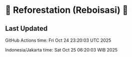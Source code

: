 
# 🌳 Reforestation (Reboisasi) 🌲

## Last Updated

GitHub Actions time: Fri Oct 24 23:20:03 UTC 2025

Indonesia/Jakarta time: Sat Oct 25 06:20:03 WIB 2025
